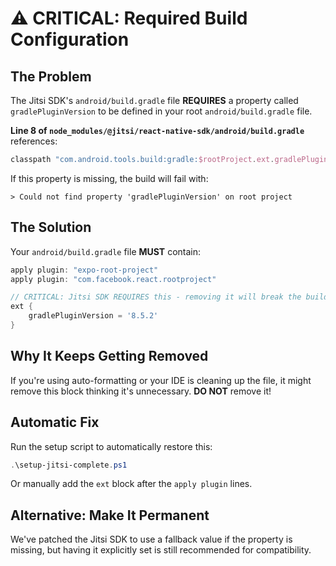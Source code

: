 # ⚠️ CRITICAL: Required Build Configuration

## The Problem

The Jitsi SDK's `android/build.gradle` file **REQUIRES** a property called `gradlePluginVersion` to be defined in your root `android/build.gradle` file.

**Line 8 of `node_modules/@jitsi/react-native-sdk/android/build.gradle`** references:
```gradle
classpath "com.android.tools.build:gradle:$rootProject.ext.gradlePluginVersion"
```

If this property is missing, the build will fail with:
```
> Could not find property 'gradlePluginVersion' on root project
```

## The Solution

Your `android/build.gradle` file **MUST** contain:

```gradle
apply plugin: "expo-root-project"
apply plugin: "com.facebook.react.rootproject"

// CRITICAL: Jitsi SDK REQUIRES this - removing it will break the build
ext {
    gradlePluginVersion = '8.5.2'
}
```

## Why It Keeps Getting Removed

If you're using auto-formatting or your IDE is cleaning up the file, it might remove this block thinking it's unnecessary. **DO NOT** remove it!

## Automatic Fix

Run the setup script to automatically restore this:

```powershell
.\setup-jitsi-complete.ps1
```

Or manually add the `ext` block after the `apply plugin` lines.

## Alternative: Make It Permanent

We've patched the Jitsi SDK to use a fallback value if the property is missing, but having it explicitly set is still recommended for compatibility.

